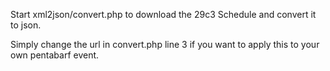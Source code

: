 Start xml2json/convert.php to download the 29c3 Schedule and convert it to json.

Simply change the url in convert.php line 3 if you want to apply this to your own pentabarf event.
